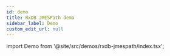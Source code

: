 ```yaml
---
id: demo
title: RxDB JMESPath demo
sidebar_label: Demo
custom_edit_url: null
---
```


import Demo from '@site/src/demos/rxdb-jmespath/index.tsx';

<Demo />
